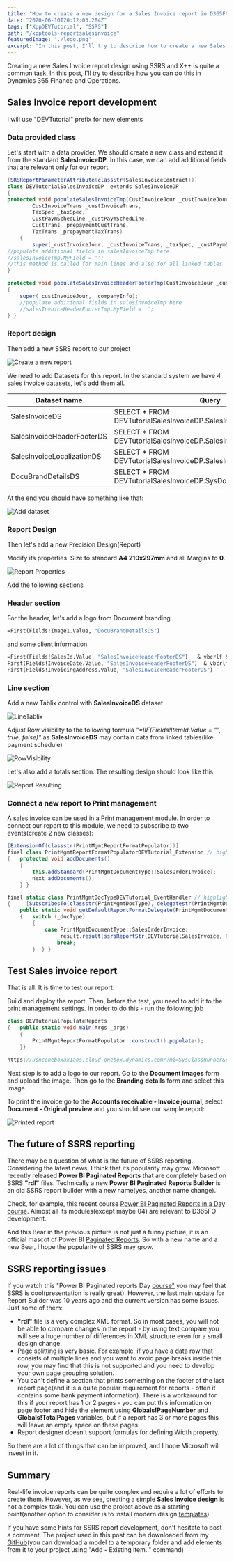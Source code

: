 ```yaml
---
title: "How to create a new design for a Sales Invoice report in D365FO"
date: "2020-06-10T20:12:03.284Z"
tags: ["XppDEVTutorial", "SSRS"]
path: "/xpptools-reportsalesinvoice"
featuredImage: "./logo.png"
excerpt: "In this post, I'll try to describe how to create a new Sales Invoice report design using SSRS and X++"
---
```


Creating a new Sales Invoice report design using SSRS and X++ is quite a common task. In this post, I'll try to describe how you can do this in Dynamics 365 Finance and Operations.

## Sales Invoice report development

I will use "DEVTutorial" prefix for new elements

### Data provided class

Let's start with a data provider. We should create a new class and extend it from the standard **SalesInvoiceDP**. In this case, we can add additional fields that are relevant only for our report.

```csharp
[SRSReportParameterAttribute(classStr(SalesInvoiceContract))]
class DEVTutorialSalesInvoiceDP  extends SalesInvoiceDP
{
protected void populateSalesInvoiceTmp(CustInvoiceJour _custInvoiceJour,
        CustInvoiceTrans _custInvoiceTrans,
        TaxSpec _taxSpec,
        CustPaymSchedLine _custPaymSchedLine,
        CustTrans _prepaymentCustTrans,
        TaxTrans _prepaymentTaxTrans)
    {
        super(_custInvoiceJour, _custInvoiceTrans, _taxSpec, _custPaymSchedLine, _prepaymentCustTrans, _prepaymentTaxTrans);
//populate additional fields in salesInvoiceTmp here
//salesInvoiceTmp.MyField = '';
//this method is called for main lines and also for all linked tables
}

protected void populateSalesInvoiceHeaderFooterTmp(CustInvoiceJour _custInvoiceJour, CompanyInfo _companyInfo)
{
    super(_custInvoiceJour, _companyInfo);
    //populate additional fields in salesInvoiceTmp here
    //salesInvoiceHeaderFooterTmp.MyField = '';
} }
```

### Report design

Then add a new SSRS report to our project

![Create a new report](CreateNewReport.png)

We need to add Datasets for this report. In the standard system we have 4 sales invoice datasets, let's add them all.

| Dataset name               | Query                                                        |
| -------------------------- | ------------------------------------------------------------ |
| SalesInvoiceDS             | SELECT * FROM DEVTutorialSalesInvoiceDP.SalesInvoiceTmp      |
| SalesInvoiceHeaderFooterDS | SELECT * FROM DEVTutorialSalesInvoiceDP.SalesInvoiceHeaderFooterTmp |
| SalesInvoiceLocalizationDS | SELECT * FROM DEVTutorialSalesInvoiceDP.SalesInvoiceLocalizationTmp |
| DocuBrandDetailsDS         | SELECT * FROM DEVTutorialSalesInvoiceDP.SysDocuBrandDetailsRegular |

At the end you should have something like that:

![Add dataset](ReportDatasets.png)

### Report Design

Then let's add a new Precision Design(Report)

Modify its properties: Size to standard **A4 210x297mm** and all Margins to **0**.

![Report Properties](ReportProperties.png)

Add the following sections

### Header section

For the header, let's add a logo from Document branding

```vb
=First(Fields!Image1.Value, "DocuBrandDetailsDS")
```

and some client information

```vb
=First(Fields!SalesId.Value, "SalesInvoiceHeaderFooterDS")   & vbcrlf &  
First(Fields!InvoiceDate.Value, "SalesInvoiceHeaderFooterDS")  & vbcrlf &
First(Fields!InvoicingAddress.Value, "SalesInvoiceHeaderFooterDS")
```

### Line section

Add a new Tablix control with **SalesInvoiceDS** dataset

![LineTablix](LineTablix.png)

Adjust Row visibility to the following formula *"=IIF(Fields!ItemId.Value = "", true, false)"* as **SalesInvoiceDS** may contain data from linked tables(like payment schedule)

![RowVisibility](RowVisibility.png)

Let's also add a totals section. The resulting design should look like this

![Report Resulting](ReportResulting.png)

### Connect a new report to Print management

A sales invoice can be used in a Print management module. In order to connect our report to this module, we need to subscribe to two events(create 2 new classes):

```csharp
[ExtensionOf(classstr(PrintMgmtReportFormatPopulator))]
final class PrintMgmtReportFormatPopulatorDEVTutorial_Extension // highlight-line
{   protected void addDocuments()
    {
        this.addStandard(PrintMgmtDocumentType::SalesOrderInvoice);
        next addDocuments();
    } }

final static class PrintMgmtDocTypeDEVTutorial_EventHandler // highlight-line
{     [SubscribesTo(classstr(PrintMgmtDocType), delegatestr(PrintMgmtDocType, getDefaultReportFormatDelegate))]
    public static void getDefaultReportFormatDelegate(PrintMgmtDocumentType _docType, EventHandlerResult _result)
    {   switch (_docType)
        {
            case PrintMgmtDocumentType::SalesOrderInvoice:
                _result.result(ssrsReportStr(DEVTutorialSalesInvoice, Report));
                break;
        }  } }
```

## Test Sales invoice report

That is all. It is time to test our report.

Build and deploy the report. Then, before the test, you need to add it to the print management settings. In order to do this - run the following job

```csharp
class DEVTutorialPopulateReports
{   public static void main(Args _args)
    {
        PrintMgmtReportFormatPopulator::construct().populate();
    }}

https://usnconeboxax1aos.cloud.onebox.dynamics.com/?mi=SysClassRunner&cls=DEVTutorialPopulateReports
```

Next step is to add a logo to our report. Go to the **Document images** form and upload the image. Then go to the **Branding details** form and select this image.

To print the invoice go to the **Accounts receivable - Invoice journal**, select **Document - Original preview** and you should see our sample report:

![Printed report](PrintedReport.png)

## The future of SSRS reporting

There may be a question of what is the future of SSRS reporting. Considering the latest news, I think that its popularity may grow. Microsoft recently released **Power BI Paginated Reports** that are completely based on SSRS **"rdl"** files. Technically a new **Power BI Paginated Reports Builder** is an old SSRS report builder with a new name(yes, another name change).

Check, for example, this recent course [Power BI Paginated Reports in a Day course](https://docs.microsoft.com/en-us/power-bi/learning-catalog/paginated-reports-online-course). Almost all its modules(except maybe 04) are relevant to D365FO development.

And this Bear in the previous picture is not just a funny picture, it is an official mascot of Power BI [Paginated Reports](https://youtu.be/vu32LfckCt8?list=PL1N57mwBHtN1icIhpjQOaRL8r9G-wytpT&t=7). So with a new name and a new Bear, I hope the popularity of SSRS may grow.

## SSRS reporting issues

If you watch this  "Power BI Paginated reports Day [course"](https://docs.microsoft.com/en-us/power-bi/learning-catalog/paginated-reports-online-course) you may feel that SSRS is cool(presentation is really great). However, the last main update for Report Builder was 10 years ago and the current version has some issues. Just some of them:

- **"rdl"** file is a very complex XML format. So in most cases, you will not be able to compare changes in the report - by using text compare you will see a huge number of differences in XML structure even for a small design change.
- Page splitting is very basic. For example, if you have a data row that consists of multiple lines and you want to avoid page breaks inside this row, you may find that this is not supported and you need to develop your own page grouping solution.
- You can't define a section that prints something on the footer of the last report page(and it is a quite popular requirement for reports - often it contains some bank payment information). There is a workaround for this if your report has 1 or 2 pages - you can put this information on page footer and hide the element using **Globals!PageNumber** and **Globals!TotalPages** variables, but if a report has 3 or more pages this will leave an empty space on these pages.
- Report designer doesn't support formulas for defining Width property.

So there are a lot of things that can be improved, and I hope Microsoft will invest in it.

## Summary

Real-life invoice reports can be quite complex and require a lot of efforts to create them. However, as we see, creating a simple **Sales Invoice design** is not a complex task. You can use the project above as a starting point(another option to consider is to install modern design [templates](https://docs.microsoft.com/en-us/dynamics365/fin-ops-core/dev-itpro/analytics/install-modern-report-design-templates#apply-the-modern-designs)). 

If you have some hints for SSRS report development, don't hesitate to post a comment. The project used in this post can be downloaded from my [GitHub](https://github.com/TrudAX/XppTools/tree/master/DEVTutorial/DEVTutorialReports)(you can download a model to a temporary folder and add elements from it to your project using "Add - Existing item.." command)
